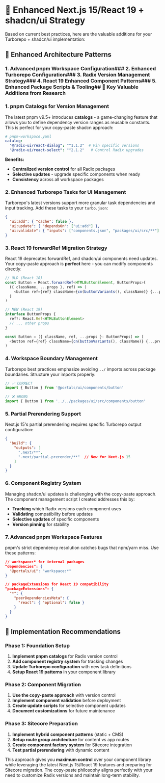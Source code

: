 # 🚀 Enhanced Next.js 15/React 19 + shadcn/ui Strategy

Based on current best practices, here are the valuable additions for your Turborepo + shadcn/ui implementation:

## 📐 **Enhanced Architecture Patterns**

### **1. Advanced pnpm Workspace Configuration**### **2. Enhanced Turborepo Configuration**### **3. Radix Version Management Strategy**### **4. React 19 Enhanced Component Patterns**### **5. Enhanced Package Scripts & Tooling**## 🎯 **Key Valuable Additions from Research**

### **1. pnpm Catalogs for Version Management**
The latest pnpm v9.5+ introduces **catalogs** - a game-changing feature that allows you to define dependency version ranges as reusable constants. This is perfect for your copy-paste shadcn approach:

```yaml
# pnpm-workspace.yaml
catalog:
  "@radix-ui/react-dialog": "^1.1.2"  # Pin specific versions
  "@radix-ui/react-select": "^2.1.2"   # Control Radix upgrades
```

**Benefits:**
- **Centralized version control** for all Radix packages
- **Selective updates** - upgrade specific components when ready
- **Consistency** across all workspace packages

### **2. Enhanced Turborepo Tasks for UI Management**
Turborepo's latest versions support more granular task dependencies and input tracking. Add these tasks to your `turbo.json`:

```json
{
  "ui:add": { "cache": false },
  "ui:update": { "dependsOn": ["ui:add"] },
  "ui:validate": { "inputs": ["components.json", "packages/ui/src/**"] }
}
```

### **3. React 19 forwardRef Migration Strategy**
React 19 deprecates forwardRef, and shadcn/ui components need updates. Your copy-paste approach is **perfect** here - you can modify components directly:

```typescript
// OLD (React 18)
const Button = React.forwardRef<HTMLButtonElement, ButtonProps>(
  ({ className, ...props }, ref) => (
    <button ref={ref} className={cn(buttonVariants(), className)} {...props} />
  )
)

// NEW (React 19)
interface ButtonProps {
  ref?: React.Ref<HTMLButtonElement>
  // ... other props
}

const Button = ({ className, ref, ...props }: ButtonProps) => (
  <button ref={ref} className={cn(buttonVariants(), className)} {...props} />
)
```

### **4. Workspace Boundary Management**
Turborepo best practices emphasize avoiding `../` imports across package boundaries. Structure your imports properly:

```typescript
// ✅ CORRECT
import { Button } from '@portals/ui/components/button'

// ❌ WRONG  
import { Button } from '../../packages/ui/src/components/button'
```

### **5. Partial Prerendering Support**
Next.js 15's partial prerendering requires specific Turborepo output configuration:

```json
{
  "build": {
    "outputs": [
      ".next/**",
      ".next/partial-prerender/**"  // New for Next.js 15
    ]
  }
}
```

### **6. Component Registry System**
Managing shadcn/ui updates is challenging with the copy-paste approach. The component management script I created addresses this by:

- **Tracking** which Radix versions each component uses
- **Validating** compatibility before updates
- **Selective updates** of specific components
- **Version pinning** for stability

### **7. Advanced pnpm Workspace Features**
pnpm's strict dependency resolution catches bugs that npm/yarn miss. Use these patterns:

```json
// workspace:* for internal packages
"dependencies": {
  "@portals/ui": "workspace:*"
}

// packageExtensions for React 19 compatibility
"packageExtensions": {
  "*": {
    "peerDependenciesMeta": {
      "react": { "optional": false }
    }
  }
}
```

## 🚀 **Implementation Recommendations**

### **Phase 1: Foundation Setup**
1. **Implement pnpm catalogs** for Radix version control
2. **Add component registry system** for tracking changes
3. **Update Turborepo configuration** with new task definitions
4. **Setup React 19 patterns** in your component library

### **Phase 2: Component Migration**
1. **Use the copy-paste approach** with version control
2. **Implement component validation** before deployment
3. **Create update scripts** for selective component updates
4. **Document customizations** for future maintenance

### **Phase 3: Sitecore Preparation**
1. **Implement hybrid component patterns** (static + CMS)
2. **Setup route group architecture** for content vs app routes
3. **Create component factory system** for Sitecore integration
4. **Test partial prerendering** with dynamic content

This approach gives you **maximum control** over your component library while leveraging the latest Next.js 15/React 19 features and preparing for Sitecore migration. The copy-paste philosophy aligns perfectly with your need to customize Radix versions and maintain long-term stability.